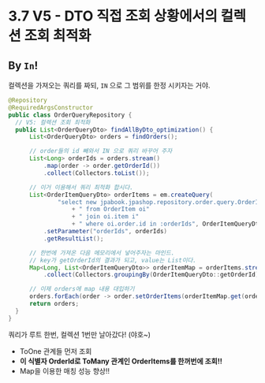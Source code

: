 # 3.7 V5 - DTO 직접 조회 상황에서의 컬렉션 조회 최적화
## By `In`!
컬렉션을 가져오는 쿼리를 짜되, `IN` 으로 그 범위를 한정 시키자는 거야.
```java
@Repository
@RequiredArgsConstructor
public class OrderQueryRepository {
  // V5: 컬렉션 조회 최적화
  public List<OrderQueryDto> findAllByDto_optimization() {
      List<OrderQueryDto> orders = findOrders();

      // order들의 id 빼와서 IN 으로 쿼리 바꾸어 주자
      List<Long> orderIds = orders.stream()
          .map(order -> order.getOrderId())
          .collect(Collectors.toList());

      // 이거 이용해서 쿼리 최적화 합시다.
      List<OrderItemQueryDto> orderItems = em.createQuery(
              "select new jpabook.jpashop.repository.order.query.OrderItemQueryDto(oi.order.id, i.name, oi.orderPrice, oi.count)"
                  + " from OrderItem oi"
                  + " join oi.item i"
                  + " where oi.order.id in :orderIds", OrderItemQueryDto.class)
          .setParameter("orderIds", orderIds)
          .getResultList();

      // 한번에 가져온 다음 메모리에서 넣어주자는 마인드.
      // key가 getOrderId의 결과가 되고, value는 List이다.
      Map<Long, List<OrderItemQueryDto>> orderItemMap = orderItems.stream()
          .collect(Collectors.groupingBy(OrderItemQueryDto::getOrderId));

      // 이제 orders에 map 내용 대입하기
      orders.forEach(order -> order.setOrderItems(orderItemMap.get(order.getOrderId())));
      return orders;
  }
}
```

쿼리가 루트 한번, 컬렉션 1번만 날아갔다! (야호~)
- ToOne 관계들 먼저 조회
- **이 식별자 OrderId로 ToMany 관계인 OrderItems를 한꺼번에 조회!!**
- Map을 이용한 매칭 성능 향상!!
